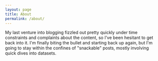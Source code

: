 ```yaml
---
layout: page
title: About
permalink: /about/
---
```


My last venture into blogging fizzled out pretty quickly under time constraints and complaints about the content, so I've been hesitant to get back into it. I'm finally biting the bullet and starting back up again, but I'm going to stay within the confines of "snackable" posts, mostly involving quick dives into datasets.